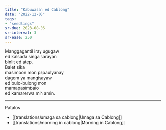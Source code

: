 ```yaml
---
title: "Kabuwasan ed Cablong"
date: "2022-12-05"
tags:
- "seedlings"
sr-due: 2023-08-06
sr-interval: 3
sr-ease: 250
---
```


Manggagantil iray ugugaw  
ed kalsada singa sarayan  
binlit ed atep.  
Balet sika  
masimoon mon papaulyanay  
dagem ya mangisayaw  
ed bulo-bulong mon  
mamapasimbalo  
ed kamarerwa min amin.  

---
Patalos
- [[translations/umaga sa cablong|Umaga sa Cablong]]
- [[translations/morning in cablong|Morning in Cablong]]